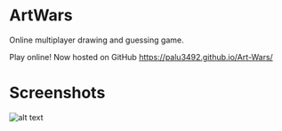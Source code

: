 # ArtWars
Online multiplayer drawing and guessing game.

Play online! Now hosted on GitHub https://palu3492.github.io/Art-Wars/

# Screenshots
![alt text](https://raw.githubusercontent.com/palu3492/Art-Wars/master/images/screenshot1.png)
